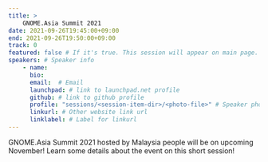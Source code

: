 ```yaml
---
title: >
    GNOME.Asia Summit 2021 
date: 2021-09-26T19:45:00+09:00
end: 2021-09-26T19:50:00+09:00
track: 0
featured: false # If it's true. This session will appear on main page.
speakers: # Speaker info
    - name: 
      bio: 
      email:  # Email
      launchpad: # link to launchpad.net profile
      github: # link to github profile
      profile: "sessions/<session-item-dir>/<photo-file>" # Speaker photo
      linkurl: # Other website link url
      linklabel: # Label for linkurl
---
```

GNOME.Asia Summit 2021 hosted by Malaysia people will be on upcoming November! Learn some details about the event on this short session!


